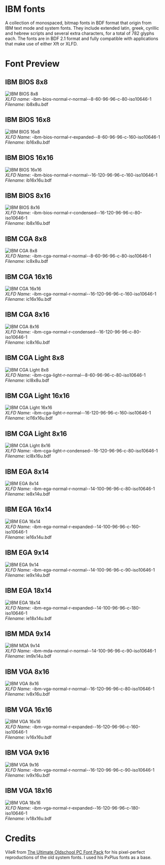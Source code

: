 # IBM fonts
A collection of monospaced, bitmap fonts in BDF format that origin from IBM text mode and system fonts. They include extended latin, greek, cyrillic and hebrew scripts and several extra characters, for a total of 782 glyphs each. The fonts are in BDF 2.1 format and fully compatible with applications that make use of either Xft or XLFD.

# Font Preview 
## IBM BIOS 8x8
![IBM BIOS 8x8](https://farsil.github.io/ibmfonts/images/preview/dark/ib8x8u.png)  
*XLFD name:* -ibm-bios-normal-r-normal--8-60-96-96-c-80-iso10646-1  
*Filename:* ib8x8u.bdf  

## IBM BIOS 16x8
![IBM BIOS 16x8](https://farsil.github.io/ibmfonts/images/preview/dark/ib16x8u.png)  
*XLFD Name:* -ibm-bios-normal-r-expanded--8-60-96-96-c-160-iso10646-1  
*Filename:* ib16x8u.bdf  

## IBM BIOS 16x16
![IBM BIOS 16x16](https://farsil.github.io/ibmfonts/images/preview/dark/ib16x16u.png)  
*XLFD Name:* -ibm-bios-normal-r-normal--16-120-96-96-c-160-iso10646-1  
*Filename:* ib16x16u.bdf  

## IBM BIOS 8x16
![IBM BIOS 8x16](https://farsil.github.io/ibmfonts/images/preview/dark/ib8x16u.png)  
*XLFD Name:* -ibm-bios-normal-r-condensed--16-120-96-96-c-80-iso10646-1  
*Filename:* ib8x16u.bdf  

## IBM CGA 8x8
![IBM CGA 8x8](https://farsil.github.io/ibmfonts/images/preview/dark/ic8x8u.png)  
*XLFD Name:* -ibm-cga-normal-r-normal--8-60-96-96-c-80-iso10646-1  
*Filename:* ic8x8u.bdf  

## IBM CGA 16x16
![IBM CGA 16x16](https://farsil.github.io/ibmfonts/images/preview/dark/ic16x16u.png)  
*XLFD Name:* -ibm-cga-normal-r-normal--16-120-96-96-c-160-iso10646-1  
*Filename:* ic16x16u.bdf  

## IBM CGA 8x16
![IBM CGA 8x16](https://farsil.github.io/ibmfonts/images/preview/dark/ic8x16u.png)  
*XLFD Name:* -ibm-cga-normal-r-condensed--16-120-96-96-c-80-iso10646-1  
*Filename:* ic8x16u.bdf  

## IBM CGA Light 8x8
![IBM CGA Light 8x8](https://farsil.github.io/ibmfonts/images/preview/dark/icl8x8u.png)  
*XLFD Name:* -ibm-cga-light-r-normal--8-60-96-96-c-80-iso10646-1  
*Filename:* icl8x8u.bdf  

## IBM CGA Light 16x16
![IBM CGA Light 16x16](https://farsil.github.io/ibmfonts/images/preview/dark/icl16x16u.png)  
*XLFD Name:* -ibm-cga-light-r-normal--16-120-96-96-c-160-iso10646-1  
*Filename:* icl16x16u.bdf  

## IBM CGA Light 8x16
![IBM CGA Light 8x16](https://farsil.github.io/ibmfonts/images/preview/dark/icl8x16u.png)  
*XLFD Name:* -ibm-cga-light-r-condensed--16-120-96-96-c-80-iso10646-1  
*Filename:* icl8x16u.bdf  

## IBM EGA 8x14
![IBM EGA 8x14](https://farsil.github.io/ibmfonts/images/preview/dark/ie8x14u.png)  
*XLFD Name:* -ibm-ega-normal-r-normal--14-100-96-96-c-80-iso10646-1  
*Filename:* ie8x14u.bdf  

## IBM EGA 16x14
![IBM EGA 16x14](https://farsil.github.io/ibmfonts/images/preview/dark/ie16x14u.png)  
*XLFD Name:* -ibm-ega-normal-r-expanded--14-100-96-96-c-160-iso10646-1  
*Filename:* ie16x14u.bdf  

## IBM EGA 9x14
![IBM EGA 9x14](https://farsil.github.io/ibmfonts/images/preview/dark/ie9x14u.png)  
*XLFD Name:* -ibm-ega-normal-r-normal--14-100-96-96-c-90-iso10646-1  
*Filename:* ie9x14u.bdf  

## IBM EGA 18x14
![IBM EGA 18x14](https://farsil.github.io/ibmfonts/images/preview/dark/ie18x14u.png)  
*XLFD Name:* -ibm-ega-normal-r-expanded--14-100-96-96-c-180-iso10646-1  
*Filename:* ie18x14u.bdf  

## IBM MDA 9x14
![IBM MDA 9x14](https://farsil.github.io/ibmfonts/images/preview/dark/im9x14u.png)  
*XLFD Name:* -ibm-mda-normal-r-normal--14-100-96-96-c-90-iso10646-1  
*Filename:* im9x14u.bdf  

## IBM VGA 8x16
![IBM VGA 8x16](https://farsil.github.io/ibmfonts/images/preview/dark/iv8x16u.png)  
*XLFD Name:* -ibm-vga-normal-r-normal--16-120-96-96-c-80-iso10646-1  
*Filename:* iv8x16u.bdf  

## IBM VGA 16x16
![IBM VGA 16x16](https://farsil.github.io/ibmfonts/images/preview/dark/iv16x16u.png)  
*XLFD Name:* -ibm-vga-normal-r-expanded--16-120-96-96-c-160-iso10646-1  
*Filename:* iv16x16u.bdf  

## IBM VGA 9x16
![IBM VGA 9x16](https://farsil.github.io/ibmfonts/images/preview/dark/iv9x16u.png)  
*XLFD Name:* -ibm-vga-normal-r-normal--16-120-96-96-c-90-iso10646-1  
*Filename:* iv9x16u.bdf  

## IBM VGA 18x16
![IBM VGA 18x16](https://farsil.github.io/ibmfonts/images/preview/dark/iv18x16u.png)  
*XLFD Name:* -ibm-vga-normal-r-expanded--16-120-96-96-c-180-iso10646-1  
*Filename:* iv18x16u.bdf  

# Credits
VileR from [The Ultimate Oldschool PC Font Pack](http://int10h.org/oldschool-pc-fonts/) for his pixel-perfect reproductions of the old system fonts. I used his PxPlus fonts as a base.
